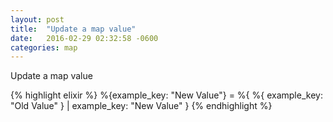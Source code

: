 ```yaml
---
layout: post
title:  "Update a map value"
date:   2016-02-29 02:32:58 -0600
categories: map
---
```

Update a map value

{% highlight elixir %}
%{example_key: "New Value"} = %{  %{ example_key: "Old Value" } | example_key: "New Value" }
{% endhighlight %}
